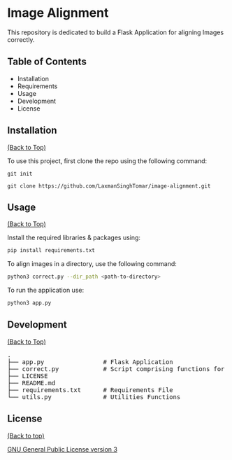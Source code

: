 
# Image Alignment

This repository is dedicated to build a Flask Application for aligning Images correctly.

## Table of Contents
- Installation
- Requirements
- Usage
- Development
- License

## Installation
[(Back to Top)](#table-of-contents)

To use this project, first clone the repo using the following command:

```git init```

```git clone https://github.com/LaxmanSinghTomar/image-alignment.git```


## Usage

[(Back to Top)](#table-of-contents)

Install the required libraries & packages using:

```sh
pip install requirements.txt
```

To align images in a directory, use the following command:

```sh
python3 correct.py --dir_path <path-to-directory>
```

To run the application use:

```sh
python3 app.py
```

## Development
[(Back to Top)](#table-of-contents)
<pre>
.
├── app.py                # Flask Application
├── correct.py            # Script comprising functions for correcting Alignment
├── LICENSE
├── README.md
├── requirements.txt      # Requirements File
└── utils.py              # Utilities Functions
</pre>


## License
[(Back to top)](#table-of-contents)

[GNU General Public License version 3](https://opensource.org/licenses/GPL-3.0)
